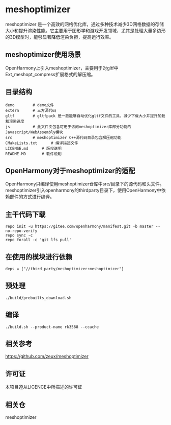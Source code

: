# meshoptimizer
meshoptimizer 是一个高效的网格优化库，通过多种技术减少3D网格数据的存储大小和提升渲染性能。它主要用于图形学和游戏开发领域，尤其是处理大量多边形的3D模型时，能够显著降低渲染负担，提高运行效率。

## meshoptimizer使用场景
OpenHarmony上引入meshoptimizer，主要用于对gltf中Ext_meshopt_compress扩展格式的解压缩。

## 目录结构
```
demo        # demo文件
extern      # 三方源代码
gltf        # gltfpack 是一款能够自动优化gltf文件的工具，减少下载大小并提升加载和渲染速度
js          # 此文件夹包含可用于访问meshoptimizer库部分功能的Javascript/WebAssembly模块
src         # meshoptimizer C++源代码目录包含解压缩功能
CMakeLists.txt      # 编译描述文件
LICENSE.md      # 版权说明
README.MD       # 软件说明      
```

## OpenHarmony对于meshoptimizer的适配
OpenHarmony只编译使用meshoptimizer仓库中src/目录下的源代码和头文件。meshoptimizer引入openharmony的thirdparty目录下，使用OpenHarmony中依赖部件的方式进行编译。

## 主干代码下载
```
repo init -u https://gitee.com/openharmony/manifest.git -b master --no-repo-verify
repo sync -c
repo forall -c 'git lfs pull'
```

## 在使用的模块进行依赖
```
deps = ["//third_party/meshoptimizer:meshoptimizer"]
```

## 预处理
```
./build/prebuilts_download.sh
```

## 编译
```
./build.sh --product-name rk3568 --ccache
```

## 相关参考
https://github.com/zeux/meshoptimizer

## 许可证
本项目遵从LICENCE中所描述的许可证

## 相关仓
meshoptimizer